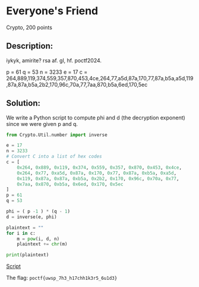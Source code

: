 # Everyone's Friend
Crypto, 200 points

## Description:
iykyk, amirite? rsa af. gl, hf. poctf2024.

p = 61
q = 53
n = 3233
e = 17
c = 264,889,119,374,559,357,870,453,4ce,264,77,a5d,87a,170,77,87a,b5a,a5d,119,87a,87a,b5a,2b2,170,96c,70a,77,7aa,870,b5a,6ed,170,5ec

## Solution: 
We write a Python script to compute phi and d (the decryption exponent) since we were given p and q. 

```python
from Crypto.Util.number import inverse

e = 17
n = 3233
# Convert C into a list of hex codes
c = [
    0x264, 0x889, 0x119, 0x374, 0x559, 0x357, 0x870, 0x453, 0x4ce,
    0x264, 0x77, 0xa5d, 0x87a, 0x170, 0x77, 0x87a, 0xb5a, 0xa5d,
    0x119, 0x87a, 0x87a, 0xb5a, 0x2b2, 0x170, 0x96c, 0x70a, 0x77,
    0x7aa, 0x870, 0xb5a, 0x6ed, 0x170, 0x5ec
]
p = 61
q = 53

phi = ( p -1 ) * (q - 1)
d = inverse(e, phi)

plaintext = ""
for i in c:
    m = pow(i, d, n)
    plaintext += chr(m)

print(plaintext)
```
[Script](./scripts/everyones_friend.py)

The flag: ``poctf{uwsp_7h3_h17chh1k3r5_6u1d3}``
